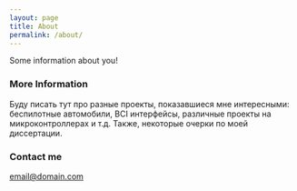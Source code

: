 ```yaml
---
layout: page
title: About
permalink: /about/
---
```


Some information about you!

### More Information

Буду писать тут про разные проекты, показавшиеся мне интересными: беспилотные автомобили, BCI интерфейсы, различные проекты на микроконтроллерах и т.д. 
Также, некоторые очерки по моей диссертации.

### Contact me

[email@domain.com](mailto:regnlager@gmail.com)
